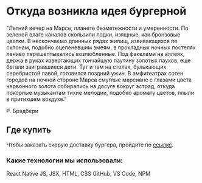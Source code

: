 # Откуда возникла идея бургерной

"Летний вечер на Марсе, планете безмятежности и умеренности. По зеленой влаге каналов скользили лодки, изящные, как бронзовые цветки. В нескончаемо длинных рядах жилищ, извивающихся по склонам, подобно оцепеневшим змеям, в прохладных ночных постелях лениво перешептывались возлюбленные. Под факелами на аллеях, держа в руках извергающих тончайшую паутину золотых пауков, еще бегали заигравшиеся дети. Тут и там на столах, булькающих серебристой лавой, готовился поздний ужин. В амфитеатрах сотен городов на ночной стороне Марса смуглые марсиане с глазами цвета червонного золота собирались на досуге вокруг эстрад, откуда покорные музыкантам тихие мелодии, подобно аромату цветов, плыли в притихшем воздухе."

Р. Брэдбери
## Где купить

Чтобы заказать скорую доставку бургера, пройдите по [ссылке](https://reactjs.org/).

### Какие технологии мы использовали:

React Native
JS, JSX, HTML, CSS
GitHub, VS Code, NPM
